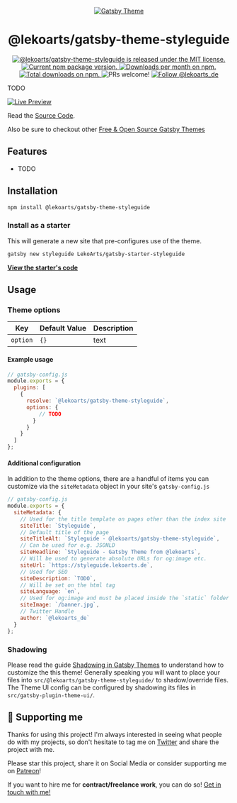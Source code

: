 <p align="center">
  <a href="https://themes.lekoarts.de">
    <img alt="Gatsby Theme" src="https://img.lekoarts.de/gatsby/gatsby-themes-illustration.png" />
  </a>
</p>
<h1 align="center">
  @lekoarts/gatsby-theme-styleguide
</h1>

<p align="center">
  <a href="https://github.com/LekoArts/gatsby-themes/blob/master/LICENSE">
    <img src="https://img.shields.io/badge/license-MIT-blue.svg" alt="@lekoarts/gatsby-theme-styleguide is released under the MIT license." />
  </a>
  <a href="https://www.npmjs.org/package/@lekoarts/gatsby-theme-styleguide">
    <img src="https://img.shields.io/npm/v/@lekoarts/gatsby-theme-styleguide.svg" alt="Current npm package version." />
  </a>
  <a href="https://npmcharts.com/compare/@lekoarts/gatsby-theme-styleguide?minimal=true">
    <img src="https://img.shields.io/npm/dm/@lekoarts/gatsby-theme-styleguide.svg" alt="Downloads per month on npm." />
  </a>
  <a href="https://npmcharts.com/compare/@lekoarts/gatsby-theme-styleguide?minimal=true">
    <img src="https://img.shields.io/npm/dt/@lekoarts/gatsby-theme-styleguide.svg" alt="Total downloads on npm." />
  </a>
  <img src="https://img.shields.io/badge/PRs-welcome-brightgreen.svg" alt="PRs welcome!" />
  <a href="https://twitter.com/intent/follow?screen_name=lekoarts_de">
      <img src="https://img.shields.io/twitter/follow/lekoarts_de.svg?label=Follow%20@lekoarts_de" alt="Follow @lekoarts_de" />
    </a>
</p>

TODO

[![Live Preview](https://img.lekoarts.de/gatsby/preview.svg)](https://styleguide.lekoarts.de)

Read the [Source Code](https://github.com/LekoArts/gatsby-starter-styleguide).

Also be sure to checkout other [Free & Open Source Gatsby Themes](https://themes.lekoarts.de)

## Features

- TODO

## Installation

```sh
npm install @lekoarts/gatsby-theme-styleguide
```

### Install as a starter

This will generate a new site that pre-configures use of the theme.

```sh
gatsby new styleguide LekoArts/gatsby-starter-styleguide
```

[**View the starter's code**](https://github.com/LekoArts/gatsby-starter-styleguide)

## Usage

### Theme options

| Key      | Default Value | Description |
| -------- | ------------- | ----------- |
| `option` | `{}`          | text        |

#### Example usage

```js
// gatsby-config.js
module.exports = {
  plugins: [
    {
      resolve: `@lekoarts/gatsby-theme-styleguide`,
      options: {
          // TODO
        }
      }
    }
  ]
};
```

#### Additional configuration

In addition to the theme options, there are a handful of items you can customize via the `siteMetadata` object in your site's `gatsby-config.js`

```js
// gatsby-config.js
module.exports = {
  siteMetadata: {
    // Used for the title template on pages other than the index site
    siteTitle: `Styleguide`,
    // Default title of the page
    siteTitleAlt: `Styleguide - @lekoarts/gatsby-theme-styleguide`,
    // Can be used for e.g. JSONLD
    siteHeadline: `Styleguide - Gatsby Theme from @lekoarts`,
    // Will be used to generate absolute URLs for og:image etc.
    siteUrl: `https://styleguide.lekoarts.de`,
    // Used for SEO
    siteDescription: `TODO`,
    // Will be set on the html tag
    siteLanguage: `en`,
    // Used for og:image and must be placed inside the `static` folder
    siteImage: `/banner.jpg`,
    // Twitter Handle
    author: `@lekoarts_de`
  }
};
```

### Shadowing

Please read the guide [Shadowing in Gatsby Themes](https://www.gatsbyjs.org/docs/themes/shadowing/) to understand how to customize the this theme! Generally speaking you will want to place your files into `src/@lekoarts/gatsby-theme-styleguide/` to shadow/override files. The Theme UI config can be configured by shadowing its files in `src/gatsby-plugin-theme-ui/`.

## 🌟 Supporting me

Thanks for using this project! I'm always interested in seeing what people do with my projects, so don't hesitate to tag me on [Twitter](https://twitter.com/lekoarts_de) and share the project with me.

Please star this project, share it on Social Media or consider supporting me on [Patreon](https://www.patreon.com/lekoarts)!

If you want to hire me for **contract/freelance work**, you can do so! [Get in touch with me!](https://www.lekoarts.de/en/contact)
